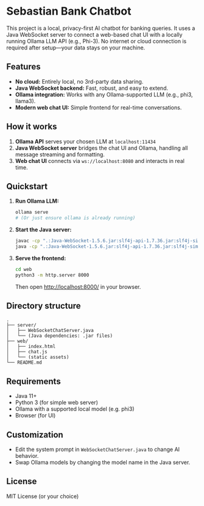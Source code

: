 # Sebastian Bank Chatbot

This project is a local, privacy-first AI chatbot for banking queries. It uses a Java WebSocket server to connect a web-based chat UI with a locally running Ollama LLM API (e.g., Phi-3). No internet or cloud connection is required after setup—your data stays on your machine.

## Features

- **No cloud:** Entirely local, no 3rd-party data sharing.
- **Java WebSocket backend:** Fast, robust, and easy to extend.
- **Ollama integration:** Works with any Ollama-supported LLM (e.g., phi3, llama3).
- **Modern web chat UI:** Simple frontend for real-time conversations.

## How it works

1. **Ollama API** serves your chosen LLM at `localhost:11434`
2. **Java WebSocket server** bridges the chat UI and Ollama, handling all message streaming and formatting.
3. **Web chat UI** connects via `ws://localhost:8080` and interacts in real time.

## Quickstart

1. **Run Ollama LLM:**
    ```bash
    ollama serve
    # (Or just ensure ollama is already running)
    ```

2. **Start the Java server:**
    ```bash
    javac -cp ".:Java-WebSocket-1.5.6.jar:slf4j-api-1.7.36.jar:slf4j-simple-1.7.36.jar:jackson-core-2.15.2.jar:jackson-databind-2.15.2.jar:jackson-annotations-2.15.2.jar" WebSocketChatServer.java
    java -cp ".:Java-WebSocket-1.5.6.jar:slf4j-api-1.7.36.jar:slf4j-simple-1.7.36.jar:jackson-core-2.15.2.jar:jackson-databind-2.15.2.jar:jackson-annotations-2.15.2.jar" WebSocketChatServer
    ```

3. **Serve the frontend:**
    ```bash
    cd web
    python3 -m http.server 8000
    ```
    Then open [http://localhost:8000/](http://localhost:8000/) in your browser.

## Directory structure

```
.
├── server/
│   ├── WebSocketChatServer.java
│   └── (Java dependencies: .jar files)
├── web/
│   ├── index.html
│   ├── chat.js
│   └── (static assets)
└── README.md
```

## Requirements

- Java 11+
- Python 3 (for simple web server)
- Ollama with a supported local model (e.g. phi3)
- Browser (for UI)

## Customization

- Edit the system prompt in `WebSocketChatServer.java` to change AI behavior.
- Swap Ollama models by changing the model name in the Java server.

## License

MIT License (or your choice)
